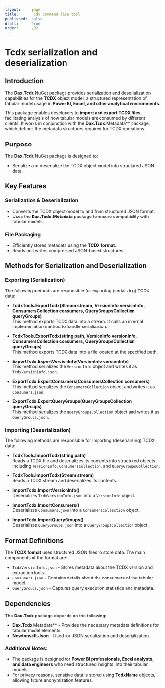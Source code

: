 ```yaml
---
layout:     page
title:      Tcdx command line tool
published:  false
draft:      true
order:      /02
---
```


# Tcdx serialization and deserialization

## Introduction

The **Dax.Tcdx** NuGet package provides serialization and deserialization capabilities for the **TCDX** object model, a structured representation of tabular model usage in **Power BI, Excel, and other analytical environments**. 

This package enables developers to **import and export TCDX files**, facilitating analysis of how tabular models are consumed by different clients. It works in conjunction with the **Dax.Tcdx**.Metadata** package, which defines the metadata structures required for TCDX operations.

## Purpose

The **Dax.Tcdx** NuGet package is designed to:
- Serialize and deserialize the TCDX object model into structured JSON data.

## Key Features

### Serialization & Deserialization
- Converts the TCDX object model to and from structured JSON format.
- Uses the **Dax.Tcdx.Metadata** package to ensure compatibility with tabular models.

### File Packaging
- Efficiently stores metadata using the **TCDX format**.
- Reads and writes compressed JSON-based structures.

## Methods for Serialization and Deserialization

### Exporting (Serialization)

The following methods are responsible for exporting (serializing) TCDX data:

- **TcdxTools.ExportTcdx(Stream stream, VersionInfo versionInfo, ConsumersCollection consumers, QueryGroupsCollection queryGroups)**  
  This method exports TCDX data into a stream. It calls an internal implementation method to handle serialization.

- **TcdxTools.ExportTcdx(string path, VersionInfo versionInfo, ConsumersCollection consumers, QueryGroupsCollection queryGroups)**  
  This method exports TCDX data into a file located at the specified path.

- **ExportTcdx.ExportVersionInfo(VersionInfo versionInfo)**  
  This method serializes the `VersionInfo` object and writes it as `TcdxVersionInfo.json`.

- **ExportTcdx.ExportConsumers(ConsumersCollection consumers)**  
  This method serializes the `ConsumersCollection` object and writes it as `Consumers.json`.

- **ExportTcdx.ExportQueryGroups(QueryGroupsCollection queryGroups)**  
  This method serializes the `QueryGroupsCollection` object and writes it as `QueryGroups.json`.

### Importing (Deserialization)

The following methods are responsible for importing (deserializing) TCDX data:

- **TcdxTools.ImportTcdx(string path)**  
  Reads a TCDX file and deserializes its contents into structured objects including `VersionInfo`, `ConsumersCollection`, and `QueryGroupsCollection`.

- **TcdxTools.ImportTcdx(Stream stream)**  
  Reads a TCDX stream and deserializes its contents.

- **ImportTcdx.ImportVersionInfo()**  
  Deserializes `TcdxVersionInfo.json` into a `VersionInfo` object.

- **ImportTcdx.ImportConsumers()**  
  Deserializes `Consumers.json` into a `ConsumersCollection` object.

- **ImportTcdx.ImportQueryGroups()**  
  Deserializes `QueryGroups.json` into a `QueryGroupsCollection` object.

## Format Definitions

The **TCDX format** uses structured JSON files to store data. The main components of the format are:

- `TcdxVersionInfo.json` - Stores metadata about the TCDX version and extraction tools.
- `Consumers.json` - Contains details about the consumers of the tabular model.
- `QueryGroups.json` - Captures query execution statistics and metadata.

## Dependencies

The **Dax.Tcdx** package depends on the following:
- **Dax.Tcdx**.Metadata** - Provides the necessary metadata definitions for tabular model elements.
- **Newtonsoft.Json** - Used for JSON serialization and deserialization.

### Additional Notes:
- The package is designed for **Power BI professionals, Excel analysts, and data engineers** who need structured insights into their tabular models.
- For privacy reasons, sensitive data is stored using **TcdxName** objects, allowing future anonymization features.